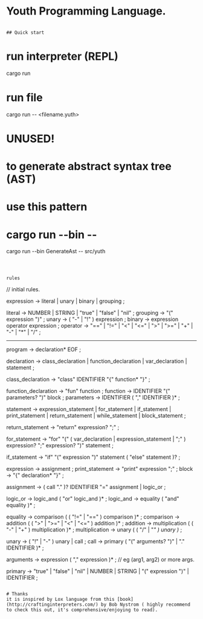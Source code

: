 # Youth Programming Language.



```

## Quick start

```
# run interpreter (REPL)
cargo run  

# run file
cargo run -- <filename.yuth>

# UNUSED!
# to generate abstract syntax tree (AST)
# use this pattern
# cargo run --bin <filename> -- <destination>
cargo run --bin GenerateAst -- src/yuth
```



rules

```

// initial rules.

expression → literal
           | unary
           | binary
           | grouping ;

literal    → NUMBER | STRING | "true" | "false" | "nil" ;
grouping   → "(" expression ")" ;
unary      → ( "-" | "!" ) expression ;
binary     → expression operator expression ;
operator   → "==" | "!=" | "<" | "<=" | ">" | ">="
           | "+"  | "-"  | "*" | "/" ;


---------------------------------

program     → declaration* EOF ;

declaration → class_declaration
            | function_declaration
            | var_declaration
            | statement ;

class_declaration   → "class" IDENTIFIER "{" function* "}" ;

function_declaration  → "fun" function ;
function → IDENTIFIER "(" parameters? ")" block ;
parameters → IDENTIFIER ( "," IDENTIFIER )* ;

statement  → expression_statement
           | for_statement
           | if_statement
           | print_statement
           | return_statement
           | while_statement
           | block_statement ;

return_statement → "return" expression? ";" ;

for_statement   → "for" "(" ( var_declaration | expression_statement | ";" )
                      expression? ";"
                      expression? ")" statement ;


if_statement    → "if" "(" expression ")" statement ( "else" statement )? ;

expression      → assignment ;
print_statement → "print" expression ";" ;
block           → "{" declaration* "}" ;


assignment → ( call "." )? IDENTIFIER "=" assignment
           | logic_or ;
    
logic_or   → logic_and ( "or" logic_and )* ;
logic_and  → equality ( "and" equality )* ;

equality       → comparison ( ( "!=" | "==" ) comparison )* ;
comparison     → addition ( ( ">" | ">=" | "<" | "<=" ) addition )* ;
addition       → multiplication ( ( "-" | "+" ) multiplication )* ;
multiplication → unary ( ( "/" | "*" ) unary )* ;


unary → ( "!" | "-" ) unary | call ;
call → primary ( "(" arguments? ")" | "." IDENTIFIER )* ;

arguments → expression ( "," expression )* ;    // eg (arg1, arg2) or more args.

primary        → "true" | "false" | "nil"
                | NUMBER | STRING
                | "(" expression ")"
                | IDENTIFIER ;


```

# Thanks
it is inspired by Lox language from this [book](http://craftinginterpreters.com/) by Bob Nystrom ( highly recommend to check this out, it's comprehensive/enjoying to read).